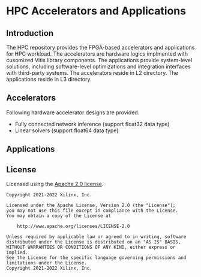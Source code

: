 # HPC Accelerators and Applications
## Introduction
The HPC repository provides the FPGA-based accelerators and applications for HPC workload. The accelerators are hardware logics implmented with cusomized Vitis library components. The applications provide system-level solutions, including software-level optimizations and integration interfaces with third-party systems. The accelerators reside in L2 directory. The applications reside in L3 directory. 

## Accelerators
Following hardware accelerator designs are provided.
* Fully connected network inference (support float32 data type)
* Linear solvers (support float64 data type)

## Applications

## License

Licensed using the [Apache 2.0 license](https://www.apache.org/licenses/LICENSE-2.0).

    Copyright 2021-2022 Xilinx, Inc.
    
    Licensed under the Apache License, Version 2.0 (the "License");
    you may not use this file except in compliance with the License.
    You may obtain a copy of the License at
    
        http://www.apache.org/licenses/LICENSE-2.0
    
    Unless required by applicable law or agreed to in writing, software
    distributed under the License is distributed on an "AS IS" BASIS,
    WITHOUT WARRANTIES OR CONDITIONS OF ANY KIND, either express or implied.
    See the License for the specific language governing permissions and
    limitations under the License.
    Copyright 2021-2022 Xilinx, Inc.
